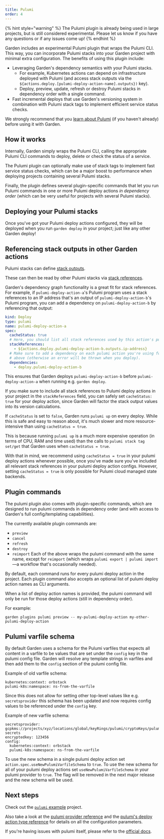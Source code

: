 ```yaml
---
title: Pulumi
order: 4
---
```


{% hint style="warning" %}
The Pulumi plugin is already being used in large projects, but is still considered experimental. Please let us know if you have any questions or if any issues come up!
{% endhint %}

Garden includes an experimental Pulumi plugin that wraps the Pulumi CLI. This way, you can incorporate Pulumi stacks into your Garden project with minimal extra configuration. The benefits of using this plugin include:
* Leveraging Garden's dependency semantics with your Pulumi stacks.
  * For example, Kubernetes actions can depend on infrastructure deployed with Pulumi (and access stack outputs via the `${actions.deploy.[pulumi-deploy-action-name].outputs})` key).
  * Deploy, preview, update, refresh or destroy Pulumi stacks in dependency order with a single command.
* Fast incremental deploys that use Garden's versioning system in combination with Pulumi stack tags to implement efficient service status checks.

We strongly recommend that you [learn about Pulumi](https://www.pulumi.com/docs/) (if you haven't already) before using it with Garden.

## How it works

Internally, Garden simply wraps the Pulumi CLI, calling the appropriate Pulumi CLI commands to deploy, delete or check the status of a service.

The Pulumi plugin can optionally make use of stack tags to implement fast service status checks, which can be a major boost to performance when deploying projects containing several Pulumi stacks.

Finally, the plugin defines several plugin-specific commands that let you run Pulumi commands in one or more Pulumi deploy actions _in dependency order_ (which can be very useful for projects with several Pulumi stacks).

## Deploying your Pulumi stacks

Once you've got your Pulumi deploy actions configured, they will be deployed when you run `garden deploy` in your project; just like any other Garden deploy!

## Referencing stack outputs in other Garden actions

Pulumi stacks can define [stack outputs](https://www.pulumi.com/docs/intro/concepts/stack/#outputs).

These can then be read by other Pulumi stacks via [stack references](https://www.pulumi.com/docs/intro/concepts/stack/#stackreferences).

Garden's dependency graph functionality is a great fit for stack references. For example, if `pulumi-deploy-action-a`'s Pulumi program uses a stack references to an IP address that's an output of `pulumi-deploy-action-b`'s Pulumi program, you can add a dependency on `pulumi-deploy-action-b` by referencing that output:
```yaml
kind: Deploy
type: pulumi
name: pulumi-deploy-action-a
spec:
  cacheStatus: true
  # Here, you should list all stack references used by this action's pulumi program.
  stackReferences:
    - ${actions.deploy.pulumi-deploy-action-b.outputs.ip-address}
  # Make sure to add a dependency on each pulumi action you're using for stack references
  # above (otherwise an error will be thrown when you deploy).
  dependencies:
    - deploy.pulumi-deploy-action-b
```
This ensures that Garden deploys `pulumi-deploy-action-b` before `pulumi-deploy-action-a` when running e.g. `garden deploy`.

If you make sure to include all stack references to Pulumi deploy actions in your project in the `stackReferences` field, you can safely set `cacheStatus: true` for your deploy action, since Garden will factor the stack output values into its version calculations.

If `cacheStatus` is set to `false`, Garden runs `pulumi up` on every deploy. While this is safe and easy to reason about, it's much slower and more resource-intensive than using `cacheStatus = true`.

This is because running `pulumi up` is a much more expensive operation (in terms of CPU, RAM and time used) than the calls to `pulumi stack tag set/get` that Garden uses when `cacheStatus = true`.

With that in mind, we recommend using `cacheStatus = true` in your pulumi deploy actions whenever possible, once you've made sure you've included all relevant stack references in your pulumi deploy action configs. However, setting `cacheStatus = true` is only possible for Pulumi cloud managed state backends.

## Plugin commands

The pulumi plugin also comes with plugin-specific commands, which are designed to run pulumi commands in dependency order (and with access to Garden's full config/templating capabilities).

The currently available plugin commands are:
* `preview`
* `cancel`
* `refresh`
* `destroy`
* `reimport`
Each of the above wraps the pulumi command with the same name, except for `reimport` (which wraps `pulumi export | pulumi import`—a workflow that's occasionally needed).

By default, each command runs for every pulumi deploy action in the project. Each plugin command also accepts an optional list of pulumi deploy action names as CLI arguments.

When a list of deploy action names is provided, the pulumi command will only be run for those deploy actions (still in dependency order).

For example:
```
garden plugins pulumi preview -- my-pulumi-deploy-action my-other-pulumi-deploy-action
```

## Pulumi varfile schema

By default Garden uses a schema for the Pulumi varfiles that expects all content in a varfile to be values that are set under the `config` key in the pulumi config file. Garden will resolve any template strings in varfiles and then add them to the `config` section of the pulumi config file.

Example of old varfile schema:

```
kubernetes:context: orbstack
pulumi-k8s:namespace: ns-from-the-varfile
```

Since this does not allow for setting other top-level values like e.g. `secretsprovider` this schema has been updated and now requires config values to be referenced under the `config` key.

Example of new varfile schema:

```
secretsprovider: gcpkms://projects/xyz/locations/global/keyRings/pulumi/cryptoKeys/pulumi-secrets
encryptedkey: 123456
config:
  kubernetes:context: orbstack
  pulumi-k8s:namespace: ns-from-the-varfile
```

To use the new schema in a single pulumi deploy action set `action.spec.useNewPulumiVarfileSchema` to `true`. To use
the new schema for all of your pulumi deploy actions set `useNewPulumiVarfileSchema` in your pulumi provider to `true`. The flag will be removed in the next major release and the new schema will be used.

## Next steps

Check out the [`pulumi` example](../../../examples/pulumi) project.

Also take a look at the [pulumi provider reference](../../reference/providers/pulumi.md) and the [pulumi's deploy action type reference](../../reference/action-types/Deploy/pulumi.md) for details on all the configuration parameters.

If you're having issues with pulumi itself, please refer to the [official docs](https://www.pulumi.com/docs/).
